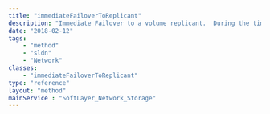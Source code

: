 ```yaml
---
title: "immediateFailoverToReplicant"
description: "Immediate Failover to a volume replicant.  During the time which the replicant is in use the local nas volume will not be available. "
date: "2018-02-12"
tags:
    - "method"
    - "sldn"
    - "Network"
classes:
    - "immediateFailoverToReplicant"
type: "reference"
layout: "method"
mainService : "SoftLayer_Network_Storage"
---
```

